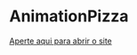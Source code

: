# AnimationPizza
 
 <a href="https://luiizmiranda.github.io/AnimationPizza/">Aperte aqui para abrir o site</a>